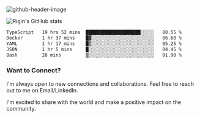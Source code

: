 
![github-header-image](https://github.com/riginoommen/riginoommen/assets/3840244/889cae65-df55-4cda-86cc-bf21bf1f2e96)

![Rigin's GitHub stats](https://github-readme-stats.vercel.app/api?username=riginoommen\&show_icons=true\&show=reviews,discussions_started,discussions_answered,prs_merged,prs_merged_percentage)


<!--START_SECTION:waka-->

```txt
TypeScript   19 hrs 52 mins  ████████████████████░░░░░   80.55 %
Docker       1 hr 37 mins    █▓░░░░░░░░░░░░░░░░░░░░░░░   06.60 %
YAML         1 hr 17 mins    █▒░░░░░░░░░░░░░░░░░░░░░░░   05.25 %
JSON         1 hr 5 mins     █░░░░░░░░░░░░░░░░░░░░░░░░   04.45 %
Bash         28 mins         ▒░░░░░░░░░░░░░░░░░░░░░░░░   01.90 %
```

<!--END_SECTION:waka-->

### Want to Connect?

I'm always open to new connections and collaborations. Feel free to reach out to me on Email/LinkedIn.

I'm excited to share with the world and make a positive impact on the community.
